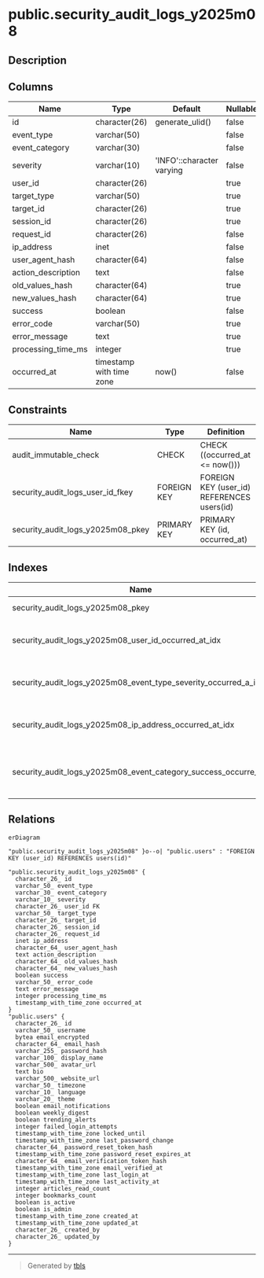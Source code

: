 # public.security_audit_logs_y2025m08

## Description

## Columns

| Name | Type | Default | Nullable | Children | Parents | Comment |
| ---- | ---- | ------- | -------- | -------- | ------- | ------- |
| id | character(26) | generate_ulid() | false |  |  |  |
| event_type | varchar(50) |  | false |  |  |  |
| event_category | varchar(30) |  | false |  |  |  |
| severity | varchar(10) | 'INFO'::character varying | false |  |  |  |
| user_id | character(26) |  | true |  | [public.users](public.users.md) |  |
| target_type | varchar(50) |  | true |  |  |  |
| target_id | character(26) |  | true |  |  |  |
| session_id | character(26) |  | true |  |  |  |
| request_id | character(26) |  | false |  |  |  |
| ip_address | inet |  | false |  |  |  |
| user_agent_hash | character(64) |  | false |  |  |  |
| action_description | text |  | false |  |  |  |
| old_values_hash | character(64) |  | true |  |  |  |
| new_values_hash | character(64) |  | true |  |  |  |
| success | boolean |  | false |  |  |  |
| error_code | varchar(50) |  | true |  |  |  |
| error_message | text |  | true |  |  |  |
| processing_time_ms | integer |  | true |  |  |  |
| occurred_at | timestamp with time zone | now() | false |  |  |  |

## Constraints

| Name | Type | Definition |
| ---- | ---- | ---------- |
| audit_immutable_check | CHECK | CHECK ((occurred_at <= now())) |
| security_audit_logs_user_id_fkey | FOREIGN KEY | FOREIGN KEY (user_id) REFERENCES users(id) |
| security_audit_logs_y2025m08_pkey | PRIMARY KEY | PRIMARY KEY (id, occurred_at) |

## Indexes

| Name | Definition |
| ---- | ---------- |
| security_audit_logs_y2025m08_pkey | CREATE UNIQUE INDEX security_audit_logs_y2025m08_pkey ON public.security_audit_logs_y2025m08 USING btree (id, occurred_at) |
| security_audit_logs_y2025m08_user_id_occurred_at_idx | CREATE INDEX security_audit_logs_y2025m08_user_id_occurred_at_idx ON public.security_audit_logs_y2025m08 USING btree (user_id, occurred_at DESC) |
| security_audit_logs_y2025m08_event_type_severity_occurred_a_idx | CREATE INDEX security_audit_logs_y2025m08_event_type_severity_occurred_a_idx ON public.security_audit_logs_y2025m08 USING btree (event_type, severity, occurred_at DESC) |
| security_audit_logs_y2025m08_ip_address_occurred_at_idx | CREATE INDEX security_audit_logs_y2025m08_ip_address_occurred_at_idx ON public.security_audit_logs_y2025m08 USING btree (ip_address, occurred_at DESC) |
| security_audit_logs_y2025m08_event_category_success_occurre_idx | CREATE INDEX security_audit_logs_y2025m08_event_category_success_occurre_idx ON public.security_audit_logs_y2025m08 USING btree (event_category, success, occurred_at DESC) WHERE (((event_category)::text = 'AUTH'::text) AND (success = false)) |

## Relations

```mermaid
erDiagram

"public.security_audit_logs_y2025m08" }o--o| "public.users" : "FOREIGN KEY (user_id) REFERENCES users(id)"

"public.security_audit_logs_y2025m08" {
  character_26_ id
  varchar_50_ event_type
  varchar_30_ event_category
  varchar_10_ severity
  character_26_ user_id FK
  varchar_50_ target_type
  character_26_ target_id
  character_26_ session_id
  character_26_ request_id
  inet ip_address
  character_64_ user_agent_hash
  text action_description
  character_64_ old_values_hash
  character_64_ new_values_hash
  boolean success
  varchar_50_ error_code
  text error_message
  integer processing_time_ms
  timestamp_with_time_zone occurred_at
}
"public.users" {
  character_26_ id
  varchar_50_ username
  bytea email_encrypted
  character_64_ email_hash
  varchar_255_ password_hash
  varchar_100_ display_name
  varchar_500_ avatar_url
  text bio
  varchar_500_ website_url
  varchar_50_ timezone
  varchar_10_ language
  varchar_20_ theme
  boolean email_notifications
  boolean weekly_digest
  boolean trending_alerts
  integer failed_login_attempts
  timestamp_with_time_zone locked_until
  timestamp_with_time_zone last_password_change
  character_64_ password_reset_token_hash
  timestamp_with_time_zone password_reset_expires_at
  character_64_ email_verification_token_hash
  timestamp_with_time_zone email_verified_at
  timestamp_with_time_zone last_login_at
  timestamp_with_time_zone last_activity_at
  integer articles_read_count
  integer bookmarks_count
  boolean is_active
  boolean is_admin
  timestamp_with_time_zone created_at
  timestamp_with_time_zone updated_at
  character_26_ created_by
  character_26_ updated_by
}
```

---

> Generated by [tbls](https://github.com/k1LoW/tbls)
